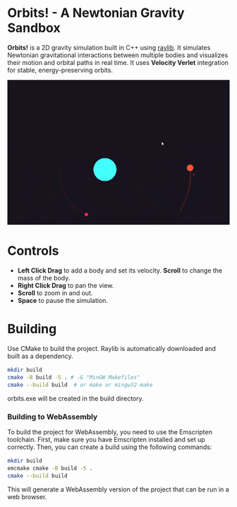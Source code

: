 # Orbits! - A Newtonian Gravity Sandbox

**Orbits!** is a 2D gravity simulation built in C++ using [raylib](https://www.raylib.com/). It simulates Newtonian gravitational interactions between multiple bodies and visualizes their motion and orbital paths in real time. It uses **Velocity Verlet** integration for stable, energy-preserving orbits.

![orbits](assets/orbits.gif)

# Controls

-   **Left Click Drag** to add a body and set its velocity. **Scroll** to change the mass of the body.
-   **Right Click Drag** to pan the view.
-   **Scroll** to zoom in and out.
-   **Space** to pause the simulation.

# Building

Use CMake to build the project. Raylib is automatically downloaded and built as a dependency.

```bash
mkdir build
cmake -B build -S . # -G "MinGW Makefiles"
cmake --build build	 # or make or mingw32-make
```

orbits.exe will be created in the build directory.

### Building to WebAssembly

To build the project for WebAssembly, you need to use the Emscripten toolchain. First, make sure you have Emscripten installed and set up correctly. Then, you can create a build using the following commands:

```bash
mkdir build
emcmake cmake -B build -S .
cmake --build build
```

This will generate a WebAssembly version of the project that can be run in a web browser.
